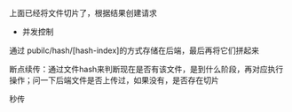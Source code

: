 上面已经将文件切片了，根据结果创建请求

* 并发控制

通过 pubilc/hash/[hash-index]的方式存储在后端，最后再将它们拼起来

断点续传：通过文件hash来判断现在是否有该文件，是到什么阶段，再对应执行操作；问一下后端文件是否上传过，如果没有，是否存在切片

秒传
